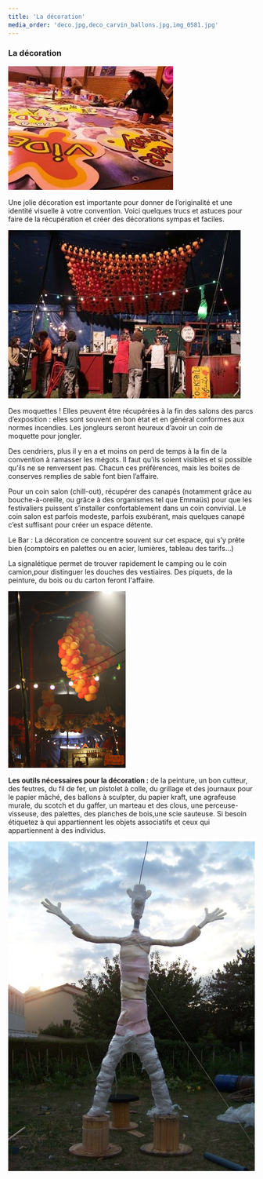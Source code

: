 ```yaml
---
title: 'La décoration'
media_order: 'deco.jpg,deco_carvin_ballons.jpg,img_0581.jpg'
---
```


### La décoration

![deco](deco.jpg "deco")   

Une jolie décoration est importante pour donner de l’originalité et une identité visuelle à votre convention. Voici quelques trucs et astuces pour faire de la récupération et créer des décorations sympas et faciles.

![deco_carvin_ballons](deco_carvin_ballons.jpg "deco_carvin_ballons")

Des moquettes ! Elles peuvent être récupérées à la fin des salons des parcs d’exposition : elles sont souvent en bon état et en général conformes aux normes incendies. Les jongleurs seront heureux d’avoir un coin de moquette pour jongler. 

Des cendriers, plus il y en a et moins on perd de temps à la fin de la convention à ramasser les mégots. Il faut qu’ils soient visibles et si possible qu’ils ne se renversent pas. Chacun ces préférences, mais les boites de conserves remplies de sable font bien l’affaire.

Pour un coin salon (chill-out), récupérer des canapés (notamment grâce au bouche-à-oreille, ou grâce à des organismes tel que Emmaüs) pour que les festivaliers puissent s’installer confortablement dans un coin convivial. Le coin salon est parfois modeste, parfois exubérant, mais quelques canapé c’est suffisant pour créer un espace détente. 

Le Bar : La décoration ce concentre souvent sur cet espace, qui s’y prête bien (comptoirs en palettes ou en acier, lumières, tableau des tarifs...)
    
La signalétique permet de trouver rapidement le camping ou le coin camion,pour distinguer les douches des vestiaires. Des piquets, de la peinture, du bois ou du carton feront l'affaire.
         
![img_0581](img_0581.jpg "img_0581")  

**Les outils nécessaires pour la décoration :**
de la peinture, un bon cutteur, des feutres, du fil de fer, un pistolet à colle, du grillage et des journaux pour le papier mâché, des ballons à sculpter, du papier kraft, une agrafeuse murale, du scotch et du gaffer, un marteau et des clous, une perceuse-visseuse, des palettes, des planches de bois,une scie sauteuse.
Si besoin étiquetez à qui appartiennent les objets associatifs et ceux qui appartiennent à des individus.

![bidul](bidul.jpg "bidul")